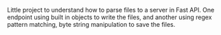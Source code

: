 Little project to understand how to parse files to a server in Fast API. One endpoint using built in objects to write the files, and another using regex pattern matching, byte string manipulation to save the files.
